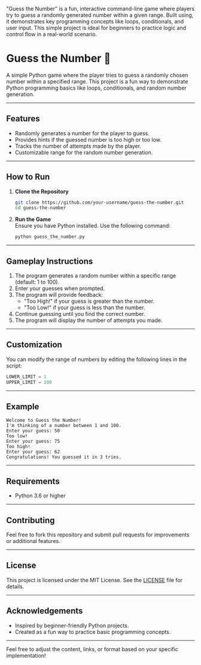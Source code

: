 "Guess the Number" is a fun, interactive command-line game where players try to guess a randomly generated number within a given range. Built using, it demonstrates key programming concepts like loops, conditionals, and user input. This simple project is ideal for beginners to practice logic and control flow in a real-world scenario.
# **Guess the Number** 🎲  

A simple Python game where the player tries to guess a randomly chosen number within a specified range. This project is a fun way to demonstrate Python programming basics like loops, conditionals, and random number generation.

---

## **Features**  
- Randomly generates a number for the player to guess.  
- Provides hints if the guessed number is too high or too low.  
- Tracks the number of attempts made by the player.  
- Customizable range for the random number generation.  

---

## **How to Run**  

1. **Clone the Repository**  
   ```bash
   git clone https://github.com/your-username/guess-the-number.git
   cd guess-the-number
   ```

2. **Run the Game**  
   Ensure you have Python installed. Use the following command:  
   ```bash
   python guess_the_number.py
   ```

---

## **Gameplay Instructions**  
1. The program generates a random number within a specific range (default: 1 to 100).  
2. Enter your guesses when prompted.  
3. The program will provide feedback:  
   - "Too High!" if your guess is greater than the number.  
   - "Too Low!" if your guess is less than the number.  
4. Continue guessing until you find the correct number.  
5. The program will display the number of attempts you made.

---

## **Customization**  
You can modify the range of numbers by editing the following lines in the script:  
```python
LOWER_LIMIT = 1
UPPER_LIMIT = 100
```

---

## **Example**  
```plaintext
Welcome to Guess the Number!
I'm thinking of a number between 1 and 100.
Enter your guess: 50
Too low!
Enter your guess: 75
Too high!
Enter your guess: 62
Congratulations! You guessed it in 3 tries.
```

---

## **Requirements**  
- Python 3.6 or higher  

---

## **Contributing**  
Feel free to fork this repository and submit pull requests for improvements or additional features.

---

## **License**  
This project is licensed under the MIT License. See the [LICENSE](LICENSE) file for details.

---

## **Acknowledgements**  
- Inspired by beginner-friendly Python projects.  
- Created as a fun way to practice basic programming concepts.

---

Feel free to adjust the content, links, or format based on your specific implementation!
  

